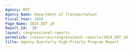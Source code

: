```yaml
---
Agency: DOT
Agency_Name: Department of Transportation
Fiscal_Year: 2024
Page_Name: 2024_DOT_10
Report_Id: '10'
layout: congressional-reports
permalink: /resources/congressional-reports/2024_DOT_10
title: Agency Quarterly High-Priorty Program Report
---
```

